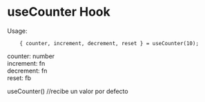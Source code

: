# useCounter Hook

Usage:

```
    { counter, increment, decrement, reset } = useCounter(10);
```

counter: number \
increment: fn \
decrement: fn \
reset: fb

useCounter() //recibe un valor por defecto
